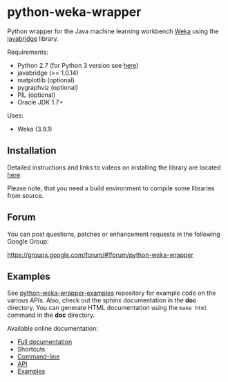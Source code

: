 # python-weka-wrapper

Python wrapper for the Java machine learning workbench [Weka](http://www.cs.waikato.ac.nz/~ml/weka/)
using the [javabridge](https://pypi.python.org/pypi/javabridge) library.

Requirements:

* Python 2.7 (for Python 3 version see [here](https://github.com/fracpete/python-weka-wrapper3))
 * javabridge (>= 1.0.14)
 * matplotlib (optional)
 * pygraphviz (optional)
 * PIL (optional)
* Oracle JDK 1.7+

Uses:
* Weka (3.9.1)

## Installation

Detailed instructions and links to videos on installing the library are located
[here](http://fracpete.github.io/python-weka-wrapper/install.html).

Please note, that you need a build environment to compile some libraries from source.

## Forum

You can post questions, patches or enhancement requests in the following Google Group:

https://groups.google.com/forum/#!forum/python-weka-wrapper

## Examples
See [python-weka-wrapper-examples](https://github.com/fracpete/python-weka-wrapper-examples)
repository for example code on the various APIs. Also, check out the sphinx
documentation in the **doc** directory. You can generate HTML documentation
using the `make html` command in the **doc** directory.

Available online documentation:
* [Full documentation](http://fracpete.github.io/python-weka-wrapper/)
* Shortcuts
 * [Command-line](http://fracpete.github.io/python-weka-wrapper/commandline.html)
 * [API](http://fracpete.github.io/python-weka-wrapper/api.html)
 * [Examples](http://fracpete.github.io/python-weka-wrapper/examples.html)

